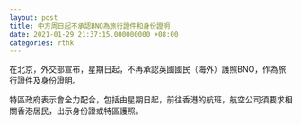 ```yaml
---
layout: post
title: 中方周日起不承認BNO為旅行證件和身份證明
date: 2021-01-29 21:37:15.000000000 +08:00
categories: rthk
---
```


在北京，外交部宣布，星期日起，不再承認英國國民（海外）護照BNO，作為旅行證件及身份證明。

特區政府表示會全力配合，包括由星期日起，前往香港的航班，航空公司須要求相關香港居民，出示身份證或特區護照。
